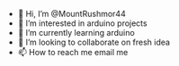 - 👋 Hi, I’m @MountRushmor44
- 👀 I’m interested in arduino projects
- 🌱 I’m currently learning arduino
- 💞️ I’m looking to collaborate on fresh idea
- 📫 How to reach me email me

<!--- MountRushmor44 is a ✨ special ✨ repository because its `README.md` (this file) appears on your GitHub profile.
You can click the Preview link to take a look at your changes.
--->
